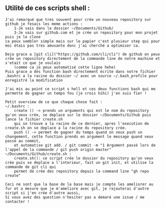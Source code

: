 ## Utilité de ces scripts shell :
	J'ai remarqué que tres souvent pour crée un nouveau repository sur github je fesais les meme actions :
		1-Je vais dans le dossier ~/Documents/Github/ 
		3-Je vais sur github.com et je crée un repository pour mon projet puis je le clone
	ca peux sembler simple mais sur le papier c'est plusieur step qui pour moi étais pas tres amusante donc j'ai cherché a optimiser ca.

	Deja grace a [git cli]("https://github.com/cli/cli") de github on peux crée un repository directement de la commande line de notre machine et s'etait ce que je voulais 
		(comme ca je peux automatisé cette ligne hehe)
	Puis grace a des function bash directement écrite dans notre fichier .bashrc a la racine du dossier ~/ avec un source ~/.bash_profile pour enregistré la modification

	J'ai mis au point ce script s hell et ces deux functions bash qui me permette de gagner un temps fou (je crois hihi) j'en suis fier !

	Petit overview de ce que chaque chose fait :
	~/.bashrc : 
		create () -> prends un arguments qui est le nom du repository qu'on veux crée, se deplace sur le dossier ~/Documents/Github puis lance le fichier create.sh
		qui se trouve a la racine de ce dernier, apres l'execution de create.sh on se deplace a la racine du repository crée.
		push () -> permet de gagner du temps quand on veux push un changement, cette function prends en argument le message quand veux passé au commit,
		et automatise git add. / git commit -m "1 Argument passé lors de l'appel de la commande / git push origin master" 
	~/Documents/Github/create.sh :
		create.sh(): ce script crée le dossier du repository qu'on veux crée puis se deplace a l'interieur, fait un git init, et utilise la commande de git cli qui 
		permet de crée des repository depuis la command line "gh repo create"

	Ceci ne sont que la base de la base mais je compte les ameliorer au fur et a mesure que je m'ameliore avec git, je rajouterai d'autre script si j'en crée d'autre aussi,
	Si vous avez des question n'hesiter pas a demaré une issue / me contacter !
